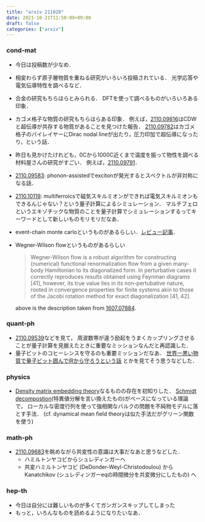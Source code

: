 ```yaml
---
title: "arxiv 211020"
date: 2021-10-21T11:50:09+09:00
draft: false
categories: ["arxiv"]
---
```

### cond-mat
  - 今日は投稿数が少なめ．
  - 相変わらず原子層物質を重ねる研究がいろいろ投稿されている．
    光学応答や電気伝導特性を調べるなど．
  - 合金の研究もちらほらとみられる．
    DFTを使って調べるものがいろいろある印象．
  - カゴメ格子な物質の研究もちらほらある印象．
    例えば，[2110.09816](https://arxiv.org/abs/2110.09816)はCDWと超伝導が共存する物質があることを見つけた報告．
    [2110.09782](https://arxiv.org/abs/2110.09782)はカゴメ格子のバイレイヤーにDirac nodal lineが出たり，圧力印加で超伝導になったり，という話．
  - 昨日も見かけたけれども，0Cから1000C近くまで温度を振って物性を調べる材料屋さんの研究がすごい．
    例えば，[2110.09791](https://arxiv.org/abs/2110.09791)．
  - [2110.09583](https://arxiv.org/abs/2110.09583):
    phonon-assistedでexcitonが発光するとスペクトルが非対称になる話．
  - [2110.10119](https://arxiv.org/abs/2110.10119): 
    multiferroicsで磁気スキルミオンができれば電気スキルミオンもできるんじゃない？という量子計算によるシミュレーション．
    マルチフェロというエキゾチックな物質のことを量子計算でシミュレーションするってキーワードとして新しいものモリモリだなあ．
  - event-chain monte carloというものがあるらしい．[レビュー記事](https://arxiv.org/abs/2102.07217)．
  - Wegner-Wilson flowというものがあるらしい
    > Wegner-Wilson flow is a robust algorithm for constructing (numerical) functional renormalization flow from a given many-body Hamiltonian to its diagonalized form.
    > In perturbative cases it correctly reproduces results obtained using Feynman diagrams [41],
    > however, its true value lies in its non-pertubative nature,
    > rooted in convergence properties for finite systems akin to those of the Jacobi rotation method for exact diagonalization [41, 42].

    above is the description taken from [1607.07884](https://arxiv.org/abs/1607.07884).


### quant-ph
- [2110.09539](https://arxiv.org/abs/2110.09539)などを見て，
  周波数帯が違う励起をうまくカップリングさせることが量子計算を見据えたときに重要なミッションなんだと再認識した．
- 量子ビットのコヒーレンスを守るのも重要ミッションだなあ．
  [世界一黒い物質で量子ビット囲んでIRから守ろうという話](https://arxiv.org/abs/2110.09603)
  とかを見てそう思うなどした．


### physics
- [Density matrix embedding theory](https://journals.aps.org/prl/abstract/10.1103/PhysRevLett.109.186404)なるものの存在を初知りした．
  [Schmidt decompostion](https://en.wikipedia.org/wiki/Schmidt_decomposition)(特異値分解を言い換えたもの)がベースになっている理論で，
  ローカルな密度行列を使って強相関なバルクの問題を不純物モデルに落とす手法．
  (cf. dynamical mean field theoryは似た手法だがグリーン関数を使う)


### math-ph
- [2110.09683](https://arxiv.org/abs/2110.09683)を眺めながら共変性の意識は大事だなあと思うなどした．
  - ハミルトンヤコビからシュレディンガーへ
  - 共変ハミルトンヤコビ (DeDonder-Weyl-Christodoulou) から Kanatchikov 
  (シュレディンガーeqの時間微分を共変微分にしたもの) へ

### hep-th
- 今日は自分には難しいものが多くてガンガンスキップしてしまった
- もっと，いろんなものを読めるようになりたいなあ．
